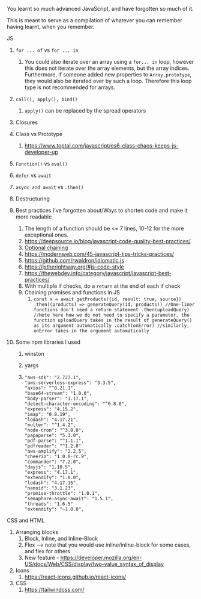  

You learnt so much advanced JavaScript, and have forgotten so much of it.

This is meant to serve as a compilation of whatever you can remember having learnt, when you remember.

JS

1. `for ... of` vs `for ... in`

   1. You could also iterate over an array using a `for... in` loop, however this does not iterate over the array elements, but the array indices. Furthermore, if someone added new properties to `Array.prototype`, they would also be iterated over by such a loop. Therefore this loop type is not recommended for arrays.

2. `call(), apply(), bind()`

   1. `apply()` can be replaced by the spread operators

3. Closures

4. Class vs Prototype

   1. https://www.toptal.com/javascript/es6-class-chaos-keeps-js-developer-up

5. `Function()` vs `eval()`

6. `defer` vs `await`

7. `async and await` vs `.then()`

8. Destructuring

9. Best practices I've forgotten about/Ways to shorten code and make it more readable

   1. The length of a function should be <= 7 lines, 10-12 for the more exceptional ones.
   2. https://deepsource.io/blog/javascript-code-quality-best-practices/
   3. [Optional chaining](https://developer.mozilla.org/en-US/docs/Web/JavaScript/Reference/Operators/Optional_chaining)
   4. https://modernweb.com/45-javascript-tips-tricks-practices/
   5. https://github.com/rwaldron/idiomatic.js
   6. https://jstherightway.org/#js-code-style
   7. https://thewebdev.info/category/javascript/javascript-best-practices/
   8. With multiple if checks,  do a `return`  at the end of each if check
   9. Chaining promises and functions in JS
      1. `const x = await getProducts({id, result: true, source})
                 .then((products) => generateQuery(id, products)) //One-liner functions don't need a return statement
                 .then(uploadQuery) //Note here how we do not need to specify a parameter, the function uploadQuery takes in the result of generateQuery() as its argument automatically
                 .catch(onError) //similarly, onError takes in the argument automatically`

10. Some npm libraries I used

    1. winston

    2. yargs

    3.     "aws-sdk": "2.727.1",
           "aws-serverless-express": "3.3.5",
           "axios": "^0.21.1",
           "base64-stream": "1.0.0",
           "body-parser": "1.17.1",
           "detect-character-encoding": "^0.8.0",
           "express": "4.15.2",
           "imap": "0.8.19",
           "lodash": "4.17.21",
           "multer": "^1.4.2",
           "node-cron": "^3.0.0",
           "papaparse": "5.3.0",
           "pdf-parse": "^1.1.1",
           "pdfreader": "^1.2.8"
           "aws-amplify": "2.2.5",
           "cheerio": "1.0.0-rc.9",
           "commander": "7.2.0",
           "dayjs": "1.10.5",
           "express": "4.17.1",
           "extendify": "1.0.0",
           "lodash": "4.17.15",
           "nanoid": "3.1.23",
           "promise-throttle": "1.0.1",
           "semaphore-async-await": "1.5.1",
           "threads": "1.6.5"
           "extendify": "~1.0.0",

CSS and HTML

1. Arranging blocks
   1. Block, Inline, and Inline-Block
   2. Flex --> note that you would use inline/inline-block for some cases, and flex for others
   3. New feature - https://developer.mozilla.org/en-US/docs/Web/CSS/display/two-value_syntax_of_display
2. Icons
   1. https://react-icons.github.io/react-icons/
3. CSS
   1. https://tailwindcss.com/
